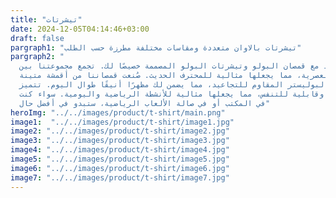 ```yaml
---
title: "تيشرتات"
date: 2024-12-05T04:14:46+03:00
draft: false
pargraph1: "تيشرتات بالاوان متعددة ومقاسات مختلفة مطرزة حسب الطلب"
pargraph2: "
  ارتقِ بأناقتك إلى مستوى جديد مع قمصان البولو وتيشرتات البولو المصممة خصيصًا لك. تجمع مجموعتنا بين
  الأناقة الكلاسيكية والوظائف العصرية، مما يجعلها مثالية للمحترف الحديث. صُنعت قمصاننا من أقمشة متينة
  ومريحة، مثل القطن الممشط والبوليستر المقاوم للتجاعيد، مما يضمن لك مظهرًا أنيقًا طوال اليوم. تتميز
  تيشرتات البولو لدينا بمرونة عالية وقابلية للتنفس، مما يجعلها مثالية للأنشطة الرياضية واليومية. سواء كنت
  في المكتب أو في صالة الألعاب الرياضية، ستبدو في أفضل حال"
heroImg: "../../images/product/t-shirt/main.png"
image1:  "../../images/product/t-shirt/image1.jpg"
image2: "../../images/product/t-shirt/image2.jpg"
image3: "../../images/product/t-shirt/image3.jpg"
image4: "../../images/product/t-shirt/image4.jpg"
image5: "../../images/product/t-shirt/image5.jpg"
image6: "../../images/product/t-shirt/image6.jpg"
image7: "../../images/product/t-shirt/image7.jpg"
--- 
```

